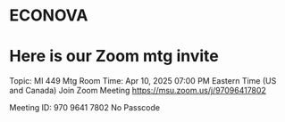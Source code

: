 # ECONOVA
# Here is our Zoom mtg invite 
Topic: MI 449 Mtg Room
Time: Apr 10, 2025 07:00 PM Eastern Time (US and Canada)
Join Zoom Meeting
https://msu.zoom.us/j/97096417802

Meeting ID: 970 9641 7802
No Passcode

